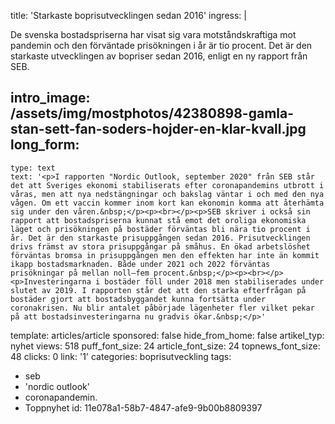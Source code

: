 title: 'Starkaste boprisutvecklingen sedan 2016'
ingress: |
  <p>De svenska bostadspriserna har visat sig vara motståndskraftiga mot pandemin och den förväntade prisökningen i år är tio procent. Det är den starkaste utvecklingen av bopriser sedan 2016, enligt en ny rapport från SEB.
  </p>
  
intro_image: /assets/img/mostphotos/42380898-gamla-stan-sett-fan-soders-hojder-en-klar-kvall.jpg
long_form:
  -
    type: text
    text: '<p>I rapporten "Nordic Outlook, september 2020" från SEB står det att Sveriges ekonomi stabiliserats efter coronapandemins utbrott i våras, men att nya nedstängningar och bakslag väntar i och med den nya vågen. Om ett vaccin kommer inom kort kan ekonomin komma att återhämta sig under den våren.&nbsp;</p><p><br></p><p>SEB skriver i också sin rapport att bostadspriserna kunnat stå emot det oroliga ekonomiska läget och prisökningen på bostäder förväntas bli nära tio procent i år. Det är den starkaste prisuppgången sedan 2016. Prisutvecklingen drivs främst av stora prisuppgångar på småhus. En ökad arbetslöshet förväntas bromsa in prisuppgången men den effekten har inte än kommit ikapp bostadsmarknaden. Både under 2021 och 2022 förväntas prisökningar på mellan noll–fem procent.&nbsp;</p><p><br></p><p>Investeringarna i bostäder föll under 2018 men stabiliserades under slutet av 2019. I rapporten står det att den starka efterfrågan på bostäder gjort att bostadsbyggandet kunna fortsätta under coronakrisen. Nu blir antalet påbörjade lägenheter fler vilket pekar på att bostadsinvesteringarna nu gradvis ökar.&nbsp;</p>'
template: articles/article
sponsored: false
hide_from_home: false
artikel_typ: nyhet
views: 518
puff_font_size: 24
article_font_size: 24
topnews_font_size: 48
clicks: 0
link: '1'
categories: boprisutveckling
tags:
  - seb
  - 'nordic outlook'
  - coronapandemin.
  - Toppnyhet
id: 11e078a1-58b7-4847-afe9-9b00b8809397
